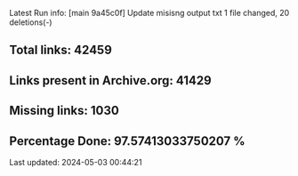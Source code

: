 Latest Run info: 
[main 9a45c0f] Update misisng output txt
 1 file changed, 20 deletions(-)

## Total links: 42459

## Links present in Archive.org: 41429

## Missing links: 1030

## Percentage Done: 97.57413033750207 %


Last updated: 2024-05-03 00:44:21
